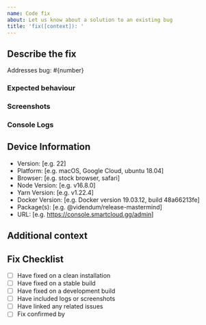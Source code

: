 ```yaml
---
name: Code fix
about: Let us know about a solution to an existing bug
title: 'fix([context]): '
---
```


<!-- Please use [context] in title to describe the package related to this issue.
Valid options are; Release, Label, Variable, Installer
context example: bug(installer): {your title here}
-->

## Describe the fix

Addresses bug: #{number}

<!-- A clear and concise description of what the fix is. -->

### Expected behaviour

<!-- A clear and concise description of what you expected to happen. -->

### Screenshots

### Console Logs

## Device Information

<!-- Please delete all information not relivent-->

- Version: [e.g. 22]
- Platform: [e.g. macOS, Google Cloud, ubuntu 18.04]
- Browser: [e.g. stock browser, safari]
- Node Version: [e.g. v16.8.0]
- Yarn Version: [e.g. v1.22.4]
- Docker Version: [e.g. Docker version 19.03.12, build 48a66213fe]
- Package(s): [e.g. @videndum/release-mastermind]
- URL: [e.g. https://console.smartcloud.gg/admin]

## Additional context

<!-- Add any other context about the problem here. -->

## Fix Checklist

<!-- Please be honest here; we don't mind if you haven't done all these steps; however, we need to know where has been tested and how extensively we need to test it ourselves.

We would appreciate it if you could maintain this section cleanly and clearly. If someone confirms your bug, add them to the "Fix confirmed by" section. Our bot will automatically detect if you have enough users confirmed to tag this bug as "Fix - Confirmed".
-->

- [ ] Have fixed on a clean installation
- [ ] Have fixed on a stable build
- [ ] Have fixed on a development build
- [ ] Have included logs or screenshots
- [ ] Have linked any related issues
- [ ] Fix confirmed by <!--@yourusername & @friendsusername-->
